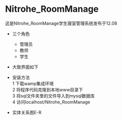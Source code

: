 # Nitrohe_RoomManage
这是Nitrohe_RoomManage学生寝室管理系统发布于12.08
- 三个角色
	- 管理员
	- 教师
	- 学生

- 大致界面如下

- 安装方法<br>
	1 下载wamp集成环境<br>
 	2 将程序代码克隆到本地www目录下<br>
	3 将sql文件夹里的文件导入到mysql数据库<br>
	4 访问localhost/Nitrohe_RoomManage<br>

- 实体关系图E-R
